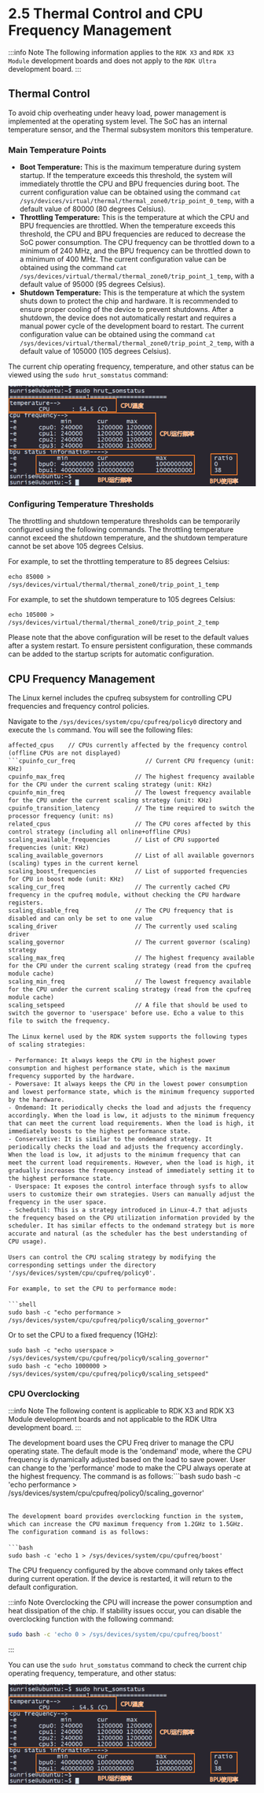 # 2.5 Thermal Control and CPU Frequency Management

:::info Note
The following information applies to the `RDK X3` and `RDK X3 Module` development boards and does not apply to the `RDK Ultra` development board.
:::

## Thermal Control

To avoid chip overheating under heavy load, power management is implemented at the operating system level. The SoC has an internal temperature sensor, and the Thermal subsystem monitors this temperature.

### Main Temperature Points

- **Boot Temperature:** This is the maximum temperature during system startup. If the temperature exceeds this threshold, the system will immediately throttle the CPU and BPU frequencies during boot. The current configuration value can be obtained using the command `cat /sys/devices/virtual/thermal/thermal_zone0/trip_point_0_temp`, with a default value of 80000 (80 degrees Celsius).
- **Throttling Temperature:** This is the temperature at which the CPU and BPU frequencies are throttled. When the temperature exceeds this threshold, the CPU and BPU frequencies are reduced to decrease the SoC power consumption. The CPU frequency can be throttled down to a minimum of 240 MHz, and the BPU frequency can be throttled down to a minimum of 400 MHz. The current configuration value can be obtained using the command `cat /sys/devices/virtual/thermal/thermal_zone0/trip_point_1_temp`, with a default value of 95000 (95 degrees Celsius).
- **Shutdown Temperature:** This is the temperature at which the system shuts down to protect the chip and hardware. It is recommended to ensure proper cooling of the device to prevent shutdowns. After a shutdown, the device does not automatically restart and requires a manual power cycle of the development board to restart. The current configuration value can be obtained using the command `cat /sys/devices/virtual/thermal/thermal_zone0/trip_point_2_temp`, with a default value of 105000 (105 degrees Celsius).

The current chip operating frequency, temperature, and other status can be viewed using the `sudo hrut_somstatus` command:

![image-20220714113732289](./image/cpu_frequency/image-20220714113732289.png)

### Configuring Temperature Thresholds

The throttling and shutdown temperature thresholds can be temporarily configured using the following commands. The throttling temperature cannot exceed the shutdown temperature, and the shutdown temperature cannot be set above 105 degrees Celsius.

For example, to set the throttling temperature to 85 degrees Celsius:

```text
echo 85000 > /sys/devices/virtual/thermal/thermal_zone0/trip_point_1_temp
```

For example, to set the shutdown temperature to 105 degrees Celsius:

```text
echo 105000 > /sys/devices/virtual/thermal/thermal_zone0/trip_point_2_temp
```

Please note that the above configuration will be reset to the default values after a system restart. To ensure persistent configuration, these commands can be added to the startup scripts for automatic configuration.

## CPU Frequency Management

The Linux kernel includes the cpufreq subsystem for controlling CPU frequencies and frequency control policies.

Navigate to the `/sys/devices/system/cpu/cpufreq/policy0` directory and execute the `ls` command. You will see the following files:

```shell
affected_cpus    // CPUs currently affected by the frequency control (offline CPUs are not displayed)
```cpuinfo_cur_freq                    // Current CPU frequency (unit: KHz)
cpuinfo_max_freq                    // The highest frequency available for the CPU under the current scaling strategy (unit: KHz)
cpuinfo_min_freq                    // The lowest frequency available for the CPU under the current scaling strategy (unit: KHz)
cpuinfo_transition_latency          // The time required to switch the processor frequency (unit: ns)
related_cpus                        // The CPU cores affected by this control strategy (including all online+offline CPUs)
scaling_available_frequencies       // List of CPU supported frequencies (unit: KHz)
scaling_available_governors         // List of all available governors (scaling) types in the current kernel
scaling_boost_frequencies           // List of supported frequencies for CPU in boost mode (unit: KHz)
scaling_cur_freq                    // The currently cached CPU frequency in the cpufreq module, without checking the CPU hardware registers.
scaling_disable_freq                // The CPU frequency that is disabled and can only be set to one value
scaling_driver                      // The currently used scaling driver
scaling_governor                    // The current governor (scaling) strategy
scaling_max_freq                    // The highest frequency available for the CPU under the current scaling strategy (read from the cpufreq module cache)
scaling_min_freq                    // The lowest frequency available for the CPU under the current scaling strategy (read from the cpufreq module cache)
scaling_setspeed                    // A file that should be used to switch the governor to 'userspace' before use. Echo a value to this file to switch the frequency.

The Linux kernel used by the RDK system supports the following types of scaling strategies:

- Performance: It always keeps the CPU in the highest power consumption and highest performance state, which is the maximum frequency supported by the hardware.
- Powersave: It always keeps the CPU in the lowest power consumption and lowest performance state, which is the minimum frequency supported by the hardware.
- Ondemand: It periodically checks the load and adjusts the frequency accordingly. When the load is low, it adjusts to the minimum frequency that can meet the current load requirements. When the load is high, it immediately boosts to the highest performance state.
- Conservative: It is similar to the ondemand strategy. It periodically checks the load and adjusts the frequency accordingly. When the load is low, it adjusts to the minimum frequency that can meet the current load requirements. However, when the load is high, it gradually increases the frequency instead of immediately setting it to the highest performance state.
- Userspace: It exposes the control interface through sysfs to allow users to customize their own strategies. Users can manually adjust the frequency in the user space.
- Schedutil: This is a strategy introduced in Linux-4.7 that adjusts the frequency based on the CPU utilization information provided by the scheduler. It has similar effects to the ondemand strategy but is more accurate and natural (as the scheduler has the best understanding of CPU usage).

Users can control the CPU scaling strategy by modifying the corresponding settings under the directory '/sys/devices/system/cpu/cpufreq/policy0'.

For example, to set the CPU to performance mode:

```shell
sudo bash -c "echo performance > /sys/devices/system/cpu/cpufreq/policy0/scaling_governor"
```

Or to set the CPU to a fixed frequency (1GHz):

```shell
sudo bash -c "echo userspace > /sys/devices/system/cpu/cpufreq/policy0/scaling_governor"
sudo bash -c "echo 1000000 > /sys/devices/system/cpu/cpufreq/policy0/scaling_setspeed"
```

### CPU Overclocking

:::info Note
The following content is applicable to RDK X3 and RDK X3 Module development boards and not applicable to the RDK Ultra development board.
:::

The development board uses the CPU Freq driver to manage the CPU operating state. The default mode is the 'ondemand' mode, where the CPU frequency is dynamically adjusted based on the load to save power. User can change to the 'performance' mode to make the CPU always operate at the highest frequency. The command is as follows:```bash
sudo bash -c 'echo performance > /sys/devices/system/cpu/cpufreq/policy0/scaling_governor'
```

The development board provides overclocking function in the system, which can increase the CPU maximum frequency from 1.2GHz to 1.5GHz. The configuration command is as follows:

```bash
sudo bash -c 'echo 1 > /sys/devices/system/cpu/cpufreq/boost'
```

The CPU frequency configured by the above command only takes effect during current operation. If the device is restarted, it will return to the default configuration.

:::info Note
Overclocking the CPU will increase the power consumption and heat dissipation of the chip. If stability issues occur, you can disable the overclocking function with the following command:

```bash
sudo bash -c 'echo 0 > /sys/devices/system/cpu/cpufreq/boost'
```

:::

You can use the `sudo hrut_somstatus` command to check the current chip operating frequency, temperature, and other status:

![image-20220714113732289](./image/cpu_frequency/image-20220714113732289.png)